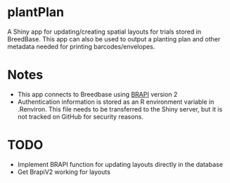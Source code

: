 # plantPlan

A Shiny app for updating/creating spatial layouts for trials stored in BreedBase. This app can also be used to output a planting plan and other metadata needed
for printing barcodes/envelopes.

# Notes
* This app connects to Breedbase using [BRAPI](https://www.brapi.org/) version 2
* Authentication information is stored as an R environment variable in .Renviron. This file needs to be transferred to the Shiny server, but it is not tracked on GitHub for security reasons.

# TODO

* Implement BRAPI function for updating layouts directly in the database
* Get BrapiV2 working for layouts
